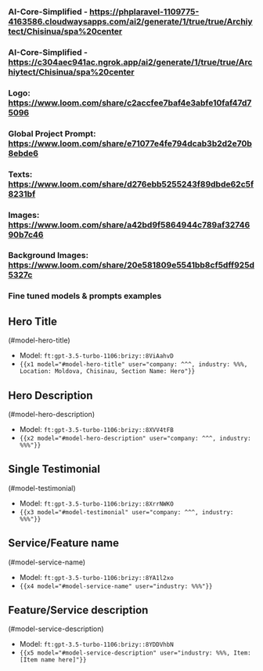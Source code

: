 ### AI-Core-Simplified - https://phplaravel-1109775-4163586.cloudwaysapps.com/ai2/generate/1/true/true/Archiytect/Chisinua/spa%20center
### AI-Core-Simplified - https://c304aec941ac.ngrok.app/ai2/generate/1/true/true/Archiytect/Chisinua/spa%20center

### Logo: https://www.loom.com/share/c2accfee7baf4e3abfe10faf47d75096
### Global Project Prompt: https://www.loom.com/share/e71077e4fe794dcab3b2d2e70b8ebde6
### Texts: https://www.loom.com/share/d276ebb5255243f89dbde62c5f8231bf
### Images: https://www.loom.com/share/a42bd9f5864944c789af3274690b7c46
### Background Images: https://www.loom.com/share/20e581809e5541bb8cf5dff925d5327c



### Fine tuned models & prompts examples

## Hero Title

(#model-hero-title)
 - Model: `ft:gpt-3.5-turbo-1106:brizy::8ViAahvD`
 - `{{x1 model="#model-hero-title" user="company: ^^^, industry: %%%, Location: Moldova, Chisinau, Section Name: Hero"}}`
## Hero Description

(#model-hero-description)
 - Model: `ft:gpt-3.5-turbo-1106:brizy::8XVV4tFB`
 - `{{x2 model="#model-hero-description" user="company: ^^^, industry: %%%"}}`

## Single Testimonial

(#model-testimonial)
 - Model: `ft:gpt-3.5-turbo-1106:brizy::8XrrNWKO`
 - `{{x3 model="#model-testimonial" user="company: ^^^, industry: %%%"}}`

## Service/Feature name

(#model-service-name)
 - Model: `ft:gpt-3.5-turbo-1106:brizy::8YA1l2xo`
 - `{{x4 model="#model-service-name" user="industry: %%%"}}`

## Feature/Service description

(#model-service-description)
 - Model: `ft:gpt-3.5-turbo-1106:brizy::8YDDVhbN`
 - `{{x5 model="#model-service-description" user="industry: %%%, Item: [Item name here]"}}`
